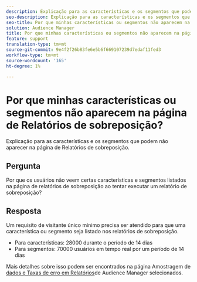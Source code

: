 ```yaml
---
description: Explicação para as características e os segmentos que podem não aparecer na página de Relatórios de sobreposição.
seo-description: Explicação para as características e os segmentos que podem não aparecer na página de Relatórios de sobreposição.
seo-title: Por que minhas características ou segmentos não aparecem na página de Relatórios de sobreposição?
solution: Audience Manager
title: Por que minhas características ou segmentos não aparecem na página de Relatórios de sobreposição?
feature: support
translation-type: tm+mt
source-git-commit: 9e4f2f26b83fe6e5b6f669107239d7edaf11fed3
workflow-type: tm+mt
source-wordcount: '165'
ht-degree: 1%

---
```



# Por que minhas características ou segmentos não aparecem na página de Relatórios de sobreposição?

Explicação para as características e os segmentos que podem não aparecer na página de Relatórios de sobreposição.

## Pergunta

Por que os usuários não veem certas características e segmentos listados na página de relatórios de sobreposição ao tentar executar um relatório de sobreposição?

## Resposta

Um requisito de visitante único mínimo precisa ser atendido para que uma característica ou segmento seja listado nos relatórios de sobreposição.

* Para características: 28000 durante o período de 14 dias
* Para segmentos: 70000 usuários em tempo real por um período de 14 dias

Mais detalhes sobre isso podem ser encontrados na página Amostragem de [dados e Taxas de erro em Relatórios](..//reporting/report-sampling.md)de Audience Manager selecionados.
